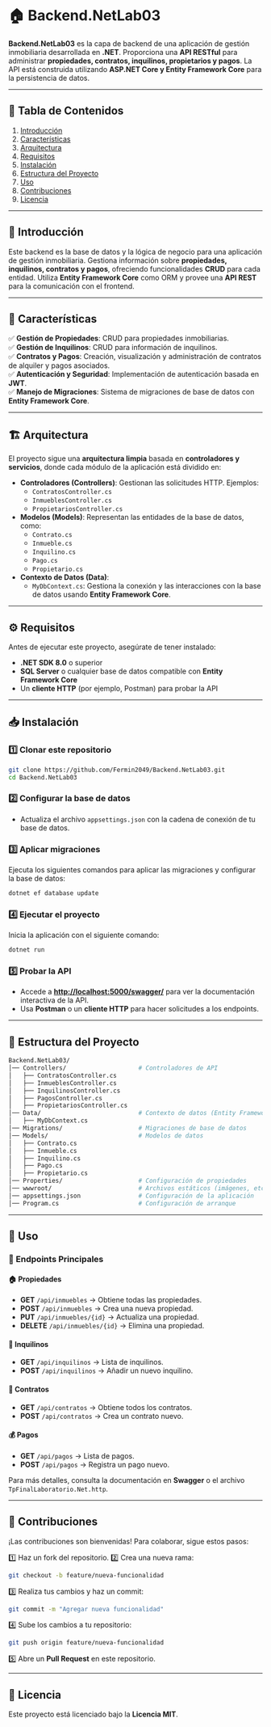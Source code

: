 # 🏠 Backend.NetLab03

**Backend.NetLab03** es la capa de backend de una aplicación de gestión inmobiliaria desarrollada en **.NET**. Proporciona una **API RESTful** para administrar **propiedades, contratos, inquilinos, propietarios y pagos**. La API está construida utilizando **ASP.NET Core y Entity Framework Core** para la persistencia de datos.

---

## 📑 Tabla de Contenidos

1. [Introducción](#-introducción)
2. [Características](#-características)
3. [Arquitectura](#%EF%B8%8F-arquitectura)
4. [Requisitos](#%EF%B8%8F-requisitos)
5. [Instalación](#%EF%B8%8F-instalación)
6. [Estructura del Proyecto](#-estructura-del-proyecto)
7. [Uso](#-uso)
8. [Contribuciones](#%F0%9F%A4%9D-contribuciones)
9. [Licencia](#-licencia)

---

## 📌 Introducción

Este backend es la base de datos y la lógica de negocio para una aplicación de gestión inmobiliaria. Gestiona información sobre **propiedades, inquilinos, contratos y pagos**, ofreciendo funcionalidades **CRUD** para cada entidad. Utiliza **Entity Framework Core** como ORM y provee una **API REST** para la comunicación con el frontend.

---

## 🚀 Características

✅ **Gestión de Propiedades**: CRUD para propiedades inmobiliarias.  
✅ **Gestión de Inquilinos**: CRUD para información de inquilinos.  
✅ **Contratos y Pagos**: Creación, visualización y administración de contratos de alquiler y pagos asociados.  
✅ **Autenticación y Seguridad**: Implementación de autenticación basada en **JWT**.  
✅ **Manejo de Migraciones**: Sistema de migraciones de base de datos con **Entity Framework Core**.  

---

## 🏗️ Arquitectura

El proyecto sigue una **arquitectura limpia** basada en **controladores y servicios**, donde cada módulo de la aplicación está dividido en:

- **Controladores (Controllers)**: Gestionan las solicitudes HTTP. Ejemplos:
  - `ContratosController.cs`
  - `InmueblesController.cs`
  - `PropietariosController.cs`
- **Modelos (Models)**: Representan las entidades de la base de datos, como:
  - `Contrato.cs`
  - `Inmueble.cs`
  - `Inquilino.cs`
  - `Pago.cs`
  - `Propietario.cs`
- **Contexto de Datos (Data)**:
  - `MyDbContext.cs`: Gestiona la conexión y las interacciones con la base de datos usando **Entity Framework Core**.

---

## ⚙️ Requisitos

Antes de ejecutar este proyecto, asegúrate de tener instalado:

- **.NET SDK 8.0** o superior
- **SQL Server** o cualquier base de datos compatible con **Entity Framework Core**
- Un **cliente HTTP** (por ejemplo, Postman) para probar la API

---

## 📥 Instalación

### 1️⃣ Clonar este repositorio

```sh
git clone https://github.com/Fermin2049/Backend.NetLab03.git
cd Backend.NetLab03
```

### 2️⃣ Configurar la base de datos

- Actualiza el archivo `appsettings.json` con la cadena de conexión de tu base de datos.

### 3️⃣ Aplicar migraciones

Ejecuta los siguientes comandos para aplicar las migraciones y configurar la base de datos:

```sh
dotnet ef database update
```

### 4️⃣ Ejecutar el proyecto

Inicia la aplicación con el siguiente comando:

```sh
dotnet run
```

### 5️⃣ Probar la API

- Accede a **[http://localhost:5000/swagger/](http://localhost:5000/swagger/)** para ver la documentación interactiva de la API.
- Usa **Postman** o un **cliente HTTP** para hacer solicitudes a los endpoints.

---

## 📂 Estructura del Proyecto

```bash
Backend.NetLab03/
│── Controllers/                    # Controladores de API
│   ├── ContratosController.cs
│   ├── InmueblesController.cs
│   ├── InquilinosController.cs
│   ├── PagosController.cs
│   ├── PropietariosController.cs
│── Data/                           # Contexto de datos (Entity Framework)
│   ├── MyDbContext.cs
│── Migrations/                     # Migraciones de base de datos
│── Models/                         # Modelos de datos
│   ├── Contrato.cs
│   ├── Inmueble.cs
│   ├── Inquilino.cs
│   ├── Pago.cs
│   ├── Propietario.cs
│── Properties/                     # Configuración de propiedades
│── wwwroot/                        # Archivos estáticos (imágenes, etc.)
│── appsettings.json                # Configuración de la aplicación
│── Program.cs                      # Configuración de arranque
```

---

## 📌 Uso

### 🔹 Endpoints Principales

#### 🏠 Propiedades
- **GET** `/api/inmuebles` → Obtiene todas las propiedades.
- **POST** `/api/inmuebles` → Crea una nueva propiedad.
- **PUT** `/api/inmuebles/{id}` → Actualiza una propiedad.
- **DELETE** `/api/inmuebles/{id}` → Elimina una propiedad.

#### 👤 Inquilinos
- **GET** `/api/inquilinos` → Lista de inquilinos.
- **POST** `/api/inquilinos` → Añadir un nuevo inquilino.

#### 📑 Contratos
- **GET** `/api/contratos` → Obtiene todos los contratos.
- **POST** `/api/contratos` → Crea un contrato nuevo.

#### 💰 Pagos
- **GET** `/api/pagos` → Lista de pagos.
- **POST** `/api/pagos` → Registra un pago nuevo.

Para más detalles, consulta la documentación en **Swagger** o el archivo `TpFinalLaboratorio.Net.http`.

---

## 🤝 Contribuciones

¡Las contribuciones son bienvenidas! Para colaborar, sigue estos pasos:

1️⃣ Haz un fork del repositorio.
2️⃣ Crea una nueva rama:

```sh
git checkout -b feature/nueva-funcionalidad
```

3️⃣ Realiza tus cambios y haz un commit:

```sh
git commit -m "Agregar nueva funcionalidad"
```

4️⃣ Sube los cambios a tu repositorio:

```sh
git push origin feature/nueva-funcionalidad
```

5️⃣ Abre un **Pull Request** en este repositorio.

---

## 📜 Licencia

Este proyecto está licenciado bajo la **Licencia MIT**.

